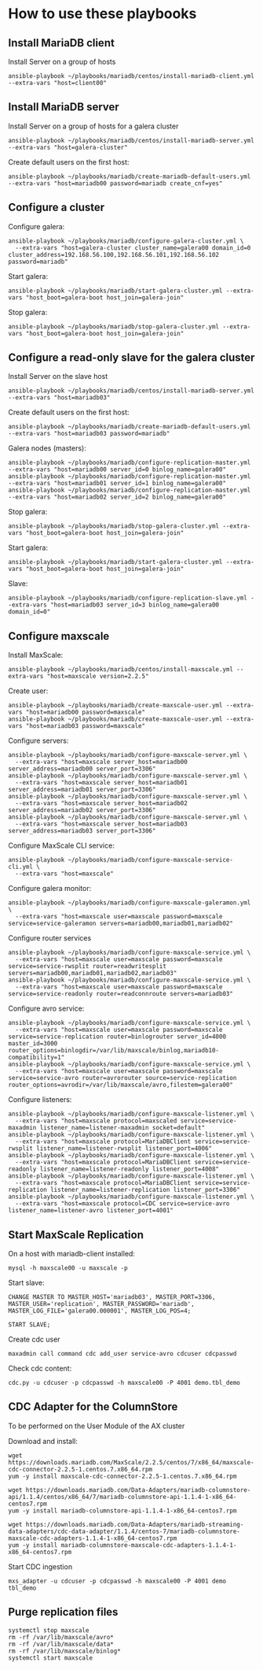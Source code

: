 # How to use these playbooks
## Install MariaDB client
Install Server on a group of hosts
```
ansible-playbook ~/playbooks/mariadb/centos/install-mariadb-client.yml --extra-vars "host=client00"
```
## Install MariaDB server
Install Server on a group of hosts for a galera cluster
```
ansible-playbook ~/playbooks/mariadb/centos/install-mariadb-server.yml --extra-vars "host=galera-cluster"
```
Create default users on the first host:
```
ansible-playbook ~/playbooks/mariadb/create-mariadb-default-users.yml --extra-vars "host=mariadb00 password=mariadb create_cnf=yes"
```
## Configure a cluster
Configure galera:
```
ansible-playbook ~/playbooks/mariadb/configure-galera-cluster.yml \
  --extra-vars "host=galera-cluster cluster_name=galera00 domain_id=0 cluster_address=192.168.56.100,192.168.56.101,192.168.56.102 password=mariadb"
```
Start galera:
```
ansible-playbook ~/playbooks/mariadb/start-galera-cluster.yml --extra-vars "host_boot=galera-boot host_join=galera-join"
```
Stop galera:
```
ansible-playbook ~/playbooks/mariadb/stop-galera-cluster.yml --extra-vars "host_boot=galera-boot host_join=galera-join"
```
## Configure a read-only slave for the galera cluster
Install Server on the slave host
```
ansible-playbook ~/playbooks/mariadb/centos/install-mariadb-server.yml --extra-vars "host=mariadb03"
```
Create default users on the first host:
```
ansible-playbook ~/playbooks/mariadb/create-mariadb-default-users.yml --extra-vars "host=mariadb03 password=mariadb"
```
Galera nodes (masters):
```
ansible-playbook ~/playbooks/mariadb/configure-replication-master.yml --extra-vars "host=mariadb00 server_id=0 binlog_name=galera00"
ansible-playbook ~/playbooks/mariadb/configure-replication-master.yml --extra-vars "host=mariadb01 server_id=1 binlog_name=galera00"
ansible-playbook ~/playbooks/mariadb/configure-replication-master.yml --extra-vars "host=mariadb02 server_id=2 binlog_name=galera00"
```
Stop galera:
```
ansible-playbook ~/playbooks/mariadb/stop-galera-cluster.yml --extra-vars "host_boot=galera-boot host_join=galera-join"
```
Start galera:
```
ansible-playbook ~/playbooks/mariadb/start-galera-cluster.yml --extra-vars "host_boot=galera-boot host_join=galera-join"
```
Slave:
```
ansible-playbook ~/playbooks/mariadb/configure-replication-slave.yml --extra-vars "host=mariadb03 server_id=3 binlog_name=galera00 domain_id=0"
```
## Configure maxscale
Install MaxScale:
```
ansible-playbook ~/playbooks/mariadb/centos/install-maxscale.yml --extra-vars "host=maxscale version=2.2.5"
```
Create user:
```
ansible-playbook ~/playbooks/mariadb/create-maxscale-user.yml --extra-vars "host=mariadb00 password=maxscale"
ansible-playbook ~/playbooks/mariadb/create-maxscale-user.yml --extra-vars "host=mariadb03 password=maxscale"
```
Configure servers:
```
ansible-playbook ~/playbooks/mariadb/configure-maxscale-server.yml \
  --extra-vars "host=maxscale server_host=mariadb00 server_address=mariadb00 server_port=3306"
ansible-playbook ~/playbooks/mariadb/configure-maxscale-server.yml \
  --extra-vars "host=maxscale server_host=mariadb01 server_address=mariadb01 server_port=3306"
ansible-playbook ~/playbooks/mariadb/configure-maxscale-server.yml \
  --extra-vars "host=maxscale server_host=mariadb02 server_address=mariadb02 server_port=3306"
ansible-playbook ~/playbooks/mariadb/configure-maxscale-server.yml \
  --extra-vars "host=maxscale server_host=mariadb03 server_address=mariadb03 server_port=3306"
```
Configure MaxScale CLI service:
```
ansible-playbook ~/playbooks/mariadb/configure-maxscale-service-cli.yml \
  --extra-vars "host=maxscale"
```
Configure galera monitor:
```
ansible-playbook ~/playbooks/mariadb/configure-maxscale-galeramon.yml \
  --extra-vars "host=maxscale user=maxscale password=maxscale service=service-galeramon servers=mariadb00,mariadb01,mariadb02"
```
Configure router services
```
ansible-playbook ~/playbooks/mariadb/configure-maxscale-service.yml \
  --extra-vars "host=maxscale user=maxscale password=maxscale service=service-rwsplit router=readwritesplit servers=mariadb00,mariadb01,mariadb02,mariadb03"
ansible-playbook ~/playbooks/mariadb/configure-maxscale-service.yml \
  --extra-vars "host=maxscale user=maxscale password=maxscale service=service-readonly router=readconnroute servers=mariadb03"
```
Configure avro service:
```
ansible-playbook ~/playbooks/mariadb/configure-maxscale-service.yml \
  --extra-vars "host=maxscale user=maxscale password=maxscale service=service-replication router=binlogrouter server_id=4000 master_id=3000 router_options=binlogdir=/var/lib/maxscale/binlog,mariadb10-compatibility=1"
ansible-playbook ~/playbooks/mariadb/configure-maxscale-service.yml \
  --extra-vars "host=maxscale user=maxscale password=maxscale service=service-avro router=avrorouter source=service-replication router_options=avrodir=/var/lib/maxscale/avro,filestem=galera00"
```
Configure listeners:
```
ansible-playbook ~/playbooks/mariadb/configure-maxscale-listener.yml \
  --extra-vars "host=maxscale protocol=maxscaled service=service-maxadmin listener_name=listener-maxadmin socket=default"
ansible-playbook ~/playbooks/mariadb/configure-maxscale-listener.yml \
  --extra-vars "host=maxscale protocol=MariaDBClient service=service-rwsplit listener_name=listener-rwsplit listener_port=4006"
ansible-playbook ~/playbooks/mariadb/configure-maxscale-listener.yml \
  --extra-vars "host=maxscale protocol=MariaDBClient service=service-readonly listener_name=listener-readonly listener_port=4008"
ansible-playbook ~/playbooks/mariadb/configure-maxscale-listener.yml \
  --extra-vars "host=maxscale protocol=MariaDBClient service=service-replication listener_name=listener-replication listener_port=3306"
ansible-playbook ~/playbooks/mariadb/configure-maxscale-listener.yml \
  --extra-vars "host=maxscale protocol=CDC service=service-avro listener_name=listener-avro listener_port=4001"
```
## Start MaxScale Replication
On a host with mariadb-client installed:
```
mysql -h maxscale00 -u maxscale -p
```
Start slave:
```
CHANGE MASTER TO MASTER_HOST='mariadb03', MASTER_PORT=3306, MASTER_USER='replication', MASTER_PASSWORD='mariadb', MASTER_LOG_FILE='galera00.000001', MASTER_LOG_POS=4;

START SLAVE;
```
Create cdc user
```
maxadmin call command cdc add_user service-avro cdcuser cdcpasswd
```
Check cdc content:
```
cdc.py -u cdcuser -p cdcpasswd -h maxscale00 -P 4001 demo.tbl_demo
```
## CDC Adapter for the ColumnStore
To be performed on the User Module of the AX cluster

Download and install:
```
wget https://downloads.mariadb.com/MaxScale/2.2.5/centos/7/x86_64/maxscale-cdc-connector-2.2.5-1.centos.7.x86_64.rpm
yum -y install maxscale-cdc-connector-2.2.5-1.centos.7.x86_64.rpm

wget https://downloads.mariadb.com/Data-Adapters/mariadb-columnstore-api/1.1.4/centos/x86_64/7/mariadb-columnstore-api-1.1.4-1-x86_64-centos7.rpm
yum -y install mariadb-columnstore-api-1.1.4-1-x86_64-centos7.rpm

wget https://downloads.mariadb.com/Data-Adapters/mariadb-streaming-data-adapters/cdc-data-adapter/1.1.4/centos-7/mariadb-columnstore-maxscale-cdc-adapters-1.1.4-1-x86_64-centos7.rpm
yum -y install mariadb-columnstore-maxscale-cdc-adapters-1.1.4-1-x86_64-centos7.rpm
```
Start CDC ingestion
```
mxs_adapter -u cdcuser -p cdcpasswd -h maxscale00 -P 4001 demo tbl_demo
```
## Purge replication files
```
systemctl stop maxscale
rm -rf /var/lib/maxscale/avro*
rm -rf /var/lib/maxscale/data*
rm -rf /var/lib/maxscale/binlog*
systemctl start maxscale
```
